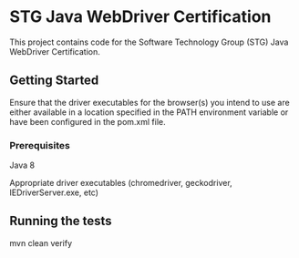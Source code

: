 # STG Java WebDriver Certification

This project contains code for the Software Technology Group (STG) Java WebDriver Certification.

## Getting Started

Ensure that the driver executables for the browser(s) you intend to use are either available in a location specified in the PATH environment variable or have been configured in the pom.xml file.

### Prerequisites

Java 8

Appropriate driver executables (chromedriver, geckodriver, IEDriverServer.exe, etc)

## Running the tests

mvn clean verify
